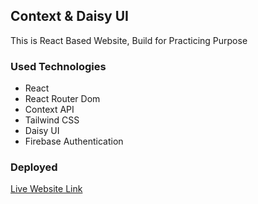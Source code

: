 ## Context & Daisy UI
This is React Based Website, Build for Practicing Purpose
### Used Technologies

- React
- React Router Dom
- Context API
- Tailwind CSS
- Daisy UI
- Firebase Authentication

### Deployed

[Live Website Link](https://daisy-context.netlify.app/)